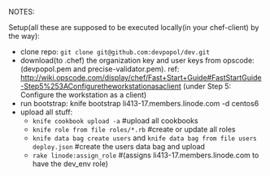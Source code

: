 NOTES:

Setup(all these are supposed to be executed locally(in your chef-client) by the way):

* clone repo: `git clone git@github.com:devpopol/dev.git`
* download(to .chef) the organization key and user keys from opscode: (devpopol.pem and precise-validator.pem). ref: http://wiki.opscode.com/display/chef/Fast+Start+Guide#FastStartGuide-Step5%253AConfiguretheworkstationasaclient (under Step 5: Configure the workstation as a client)
* run bootstrap: knife bootstrap li413-17.members.linode.com -d centos6
* upload all stuff: 
  - `knife cookbook upload -a` #upload all cookbooks
  - `knife role from file roles/*.rb` #create or update all roles
  - `knife data bag create users` and `knife data bag from file users deploy.json` #create the users data bag and upload
  - `rake linode:assign_role` #(assigns li413-17.members.linode.com to have the dev_env role)